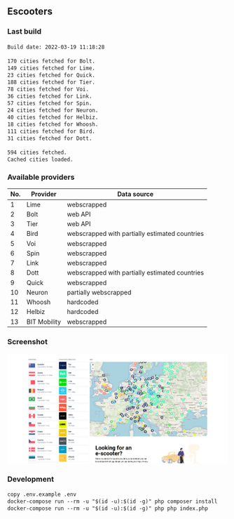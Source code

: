 ## Escooters

### Last build
```
Build date: 2022-03-19 11:18:28

170 cities fetched for Bolt.
149 cities fetched for Lime.
23 cities fetched for Quick.
188 cities fetched for Tier.
78 cities fetched for Voi.
36 cities fetched for Link.
57 cities fetched for Spin.
24 cities fetched for Neuron.
40 cities fetched for Helbiz.
18 cities fetched for Whoosh.
111 cities fetched for Bird.
31 cities fetched for Dott.

594 cities fetched.
Cached cities loaded.
```

### Available providers

| No. | Provider | Data source |
|---|---|---|
| 1 | Lime | webscrapped |
| 2 | Bolt | web API |
| 3 | Tier | web API |
| 4 | Bird | webscrapped with partially estimated countries |
| 5 | Voi | webscrapped |
| 6 | Spin | webscrapped |
| 7 | Link | webscrapped |
| 8 | Dott | webscrapped with partially estimated countries |
| 9 | Quick | webscrapped |
| 10 | Neuron | partially webscrapped |
| 11 | Whoosh | hardcoded |
| 12 | Helbiz | hardcoded |
| 13 | BIT Mobility | webscrapped |

### Screenshot

![./screenshot.png](./screenshot.png)

### Development

```
copy .env.example .env
docker-compose run --rm -u "$(id -u):$(id -g)" php composer install
docker-compose run --rm -u "$(id -u):$(id -g)" php php index.php
```
